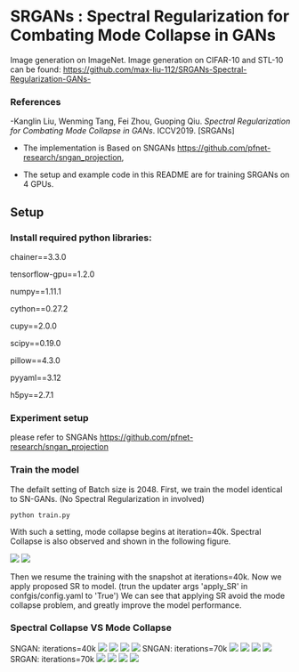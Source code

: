 # SRGANs : Spectral Regularization for Combating Mode Collapse in GANs
Image generation on ImageNet. 
Image generation on CIFAR-10 and STL-10 can be found: https://github.com/max-liu-112/SRGANs-Spectral-Regularization-GANs-
### References
-Kanglin Liu, Wenming Tang, Fei Zhou, Guoping Qiu. *Spectral Regularization for Combating Mode Collapse in GANs*. ICCV2019. [SRGANs]

* The implementation is Based on SNGANs https://github.com/pfnet-research/sngan_projection, 

* The setup and example code in this README are for training SRGANs on 4 GPUs.

## Setup

### Install required python libraries:
chainer==3.3.0

tensorflow-gpu==1.2.0

numpy==1.11.1

cython==0.27.2

cupy==2.0.0

scipy==0.19.0

pillow==4.3.0

pyyaml==3.12

h5py==2.7.1

### Experiment setup
please refer to SNGANs https://github.com/pfnet-research/sngan_projection

### Train the model

The defailt setting of Batch size is 2048. 
First, we train the model identical to SN-GANs. (No Spectral Regularization in involved)

`python train.py`

With such a setting, mode collapse begins at iteration=40k. 
Spectral Collapse is also observed and shown in the following figure.

<img src="https://github.com/max-liu-112/SRGANs/blob/master/figures/fig1_is.jpg">
<img src="https://github.com/max-liu-112/SRGANs/blob/master/figures/fig1=2_fid.pjpg">

Then we resume the training with the snapshot at iterations=40k. Now we apply proposed SR to model.
(trun the updater args 'apply_SR' in confgis/config.yaml to 'True')
We can see that applying SR avoid the mode collapse problem, and greatly improve the model performance.


### Spectral Collapse VS Mode Collapse
SNGAN: iterations=40k
<img src="https://github.com/max-liu-112/SRGANs/blob/master/figures/SNGAN_40k_id204.png">
<img src="https://github.com/max-liu-112/SRGANs/blob/master/figures/SNGAN_40k_id265.png">
<img src="https://github.com/max-liu-112/SRGANs/blob/master/figures/SNGAN_40k_id323.png">
<img src="https://github.com/max-liu-112/SRGANs/blob/master/figures/SNGAN_40k_id946.png">
SNGAN: iterations=70k
<img src="https://github.com/max-liu-112/SRGANs/blob/master/figures/SNGAN_70k_id204.png">
<img src="https://github.com/max-liu-112/SRGANs/blob/master/figures/SNGAN_70k_id265.png">
<img src="https://github.com/max-liu-112/SRGANs/blob/master/figures/SNGAN_70k_id323.png">
<img src="https://github.com/max-liu-112/SRGANs/blob/master/figures/SNGAN_70k_id946.png">
SRGAN: iterations=70k
<img src="https://github.com/max-liu-112/SRGANs/blob/master/figures/SRGAN_40k_id204.png">
<img src="https://github.com/max-liu-112/SRGANs/blob/master/figures/SRGAN_40k_id265.png">
<img src="https://github.com/max-liu-112/SRGANs/blob/master/figures/SRGAN_40k_id323.png">
<img src="https://github.com/max-liu-112/SRGANs/blob/master/figures/SRGAN_40k_id946.png">


